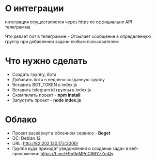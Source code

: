 # О интеграции

интеграция осуществляется через https по оффициально API телеграмма

Что делает бот в телеграмме - Отсылает сообщение в определённую группу при добавлении задачи любым пользователем

# Что нужно сделать
- Создать группу, бота
- Добавить бота в недавно созданную группу
- Вставить BOT_TOKEN в index.js
- Вставить telegram id группы в index.js
- Скомпилить проект - **npm install**
- Запустить проект - **node index.js**

# Облако
- Проект развёрнут в облачном сервисе - **Beget**
- ОС: Debian 12
- URL: http://82.202.130.173:3000/
- Группа куда приходят уведомления о создании задач в веб-приложении: https://t.me/+9qRqMPnCRBYzZmQy
